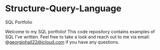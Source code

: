 # Structure-Query-Language
SQL Portfolio

Welcome to my SQL portfolio! This code repository contains examples of SQL I've written. Feel free to take a look and reach out to me via email: @georgiohall22@icloud.com if you have any questions.
